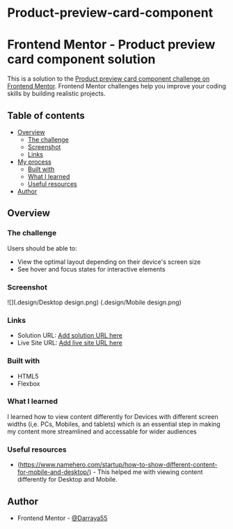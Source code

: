 # Product-preview-card-component

# Frontend Mentor - Product preview card component solution

This is a solution to the [Product preview card component challenge on Frontend Mentor](https://www.frontendmentor.io/challenges/product-preview-card-component-GO7UmttRfa). Frontend Mentor challenges help you improve your coding skills by building realistic projects. 

## Table of contents

- [Overview](#overview)
  - [The challenge](#the-challenge)
  - [Screenshot](#screenshot)
  - [Links](#links)
- [My process](#my-process)
  - [Built with](#built-with)
  - [What I learned](#what-i-learned)
  - [Useful resources](#useful-resources)
- [Author](#author)


## Overview

### The challenge

Users should be able to:

- View the optimal layout depending on their device's screen size
- See hover and focus states for interactive elements

### Screenshot

![](.design/Desktop design.png)
   (.design/Mobile design.png)

### Links

- Solution URL: [Add solution URL here](https://your-solution-url.com)
- Live Site URL: [Add live site URL here](https://your-live-site-url.com)

### Built with

- HTML5
- Flexbox

### What I learned

I learned how to view content differently for Devices with different screen widths (i,e. PCs, Mobiles, and tablets) which is an essential step in making my content more streamlined and accessable for wider audiences

### Useful resources

- (https://www.namehero.com/startup/how-to-show-different-content-for-mobile-and-desktop/) - This helped me with viewing content differently for Desktop and Mobile.

## Author

- Frontend Mentor - [@Darraya55](https://www.frontendmentor.io/profile/yourusername)
